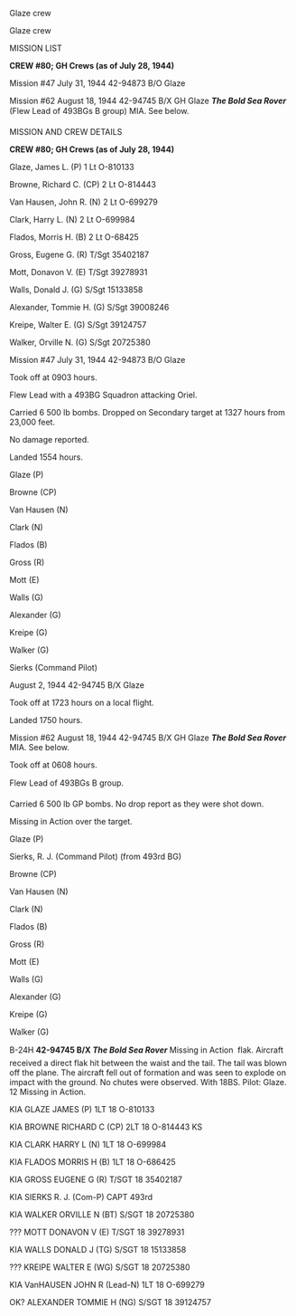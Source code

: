





Glaze crew






 




Glaze crew

MISSION LIST

**CREW #80; GH Crews (as of July 28, 1944\)**

Mission #47 July 31, 1944 42-94873 B/O Glaze

Mission #62 August 18, 1944 42-94745 B/X GH Glaze ***The
Bold Sea Rover*** (Flew Lead of 493BGs B group) MIA. See below.

MISSION AND CREW DETAILS

**CREW #80; GH Crews (as of July 28, 1944\)**

Glaze, James L. (P) 1
Lt O-810133

Browne, Richard C. (CP) 2
Lt O-814443

Van Hausen, John R. (N) 2
Lt O-699279

Clark, Harry L. (N) 2
Lt O-699984

Flados, Morris H. (B) 2
Lt O-68425

Gross, Eugene G. (R) T/Sgt 35402187

Mott, Donavon V. (E) T/Sgt 39278931

Walls, Donald J. (G) S/Sgt 15133858

Alexander, Tommie H. (G) S/Sgt 39008246

Kreipe, Walter E. (G) S/Sgt 39124757

Walker, Orville N. (G) S/Sgt 20725380

Mission #47 July 31, 1944 42-94873 B/O Glaze

Took off at 0903 hours.

Flew Lead with a 493BG Squadron attacking Oriel.

Carried 6 500 lb bombs. Dropped on Secondary target at 1327
hours from 23,000 feet.

No damage reported.

Landed 1554 hours.

Glaze (P)

Browne (CP)

Van Hausen (N)

Clark (N)

Flados (B)

Gross (R)

Mott (E)

Walls (G)

Alexander (G)

Kreipe (G)

Walker (G)

Sierks (Command Pilot)


August 2, 1944 42-94745 B/X Glaze

Took off at 1723 hours on a local flight.

Landed 1750 hours.

 

Mission #62 August 18, 1944 42-94745 B/X GH Glaze ***The
Bold Sea Rover*** MIA. See below.

Took off at 0608 hours.

Flew Lead of 493BGs B group.

Carried 6 500 lb GP bombs. No drop report as they were shot
down.

Missing in Action over the target.

Glaze (P)

Sierks, R. J. (Command Pilot) (from 493rd BG)

Browne (CP)

Van Hausen (N)

Clark (N)

Flados (B)

Gross (R)

Mott (E)

Walls (G)

Alexander (G)

Kreipe (G)

Walker (G)

B-24H **42-94745 B/X *The Bold Sea Rover*** Missing
in Action  flak. Aircraft received a direct flak hit between the waist and the
tail. The tail was blown off the plane. The aircraft fell out of formation and
was seen to explode on impact with the ground. No chutes were observed. With
18BS. Pilot: Glaze. 12 Missing in Action.

KIA GLAZE JAMES
(P)
1LT
18 O-810133

KIA BROWNE RICHARD C
(CP)
2LT
18
O-814443 KS

KIA CLARK HARRY L
(N)
1LT
18 O-699984

KIA FLADOS MORRIS H
(B)
1LT 18
O-686425

KIA GROSS EUGENE G
(R)
T/SGT
18 35402187

KIA SIERKS R. J.
(Com-P)
CAPT 493rd

KIA WALKER ORVILLE N
(BT)
S/SGT
18 20725380

??? MOTT DONAVON V
(E)
T/SGT 18
39278931

KIA WALLS DONALD J
(TG)
S/SGT
18 15133858

??? KREIPE WALTER E (WG)
S/SGT
18 20725380

KIA VanHAUSEN JOHN R
(Lead-N)
1LT
18 O-699279

OK? ALEXANDER TOMMIE H
(NG)
S/SGT
18 39124757





